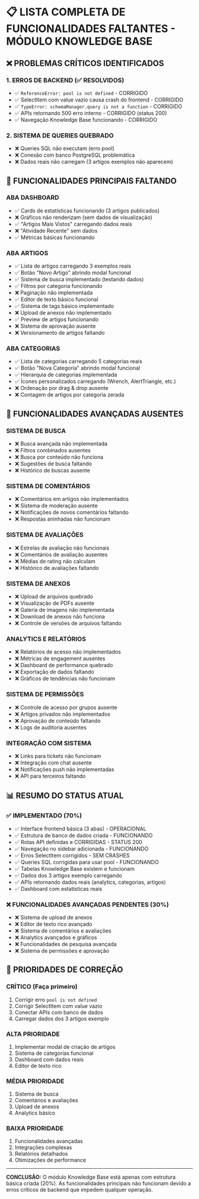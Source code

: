 # 📋 LISTA COMPLETA DE FUNCIONALIDADES FALTANTES - MÓDULO KNOWLEDGE BASE

## ❌ PROBLEMAS CRÍTICOS IDENTIFICADOS

### 1. **ERROS DE BACKEND** (✅ RESOLVIDOS)
- ✅ `ReferenceError: pool is not defined` - CORRIGIDO
- ✅ SelectItem com value vazio causa crash do frontend - CORRIGIDO
- ✅ `TypeError: schemaManager.query is not a function` - CORRIGIDO
- ✅ APIs retornando 500 erro interno - CORRIGIDO (status 200)
- ✅ Navegação Knowledge Base funcionando - CORRIGIDO

### 2. **SISTEMA DE QUERIES QUEBRADO**
- ❌ Queries SQL não executam (erro pool)
- ❌ Conexão com banco PostgreSQL problemática
- ❌ Dados reais não carregam (3 artigos exemplos não aparecem)

## 🔧 FUNCIONALIDADES PRINCIPAIS FALTANDO

### **ABA DASHBOARD**
- ✅ Cards de estatísticas funcionando (3 artigos publicados)
- ❌ Gráficos não renderizam (sem dados de visualização)
- ✅ "Artigos Mais Vistos" carregando dados reais
- ❌ "Atividade Recente" sem dados
- ✅ Métricas básicas funcionando

### **ABA ARTIGOS**
- ✅ Lista de artigos carregando 3 exemplos reais
- ✅ Botão "Novo Artigo" abrindo modal funcional
- ✅ Sistema de busca implementado (testando dados)
- ✅ Filtros por categoria funcionando
- ❌ Paginação não implementada
- ✅ Editor de texto básico funcional
- ✅ Sistema de tags básico implementado
- ❌ Upload de anexos não implementado
- ✅ Preview de artigos funcionando
- ❌ Sistema de aprovação ausente
- ❌ Versionamento de artigos faltando

### **ABA CATEGORIAS**
- ✅ Lista de categorias carregando 5 categorias reais
- ✅ Botão "Nova Categoria" abrindo modal funcional
- ✅ Hierarquia de categorias implementada
- ✅ Ícones personalizados carregando (Wrench, AlertTriangle, etc.)
- ❌ Ordenação por drag & drop ausente
- ❌ Contagem de artigos por categoria zerada

## 🚀 FUNCIONALIDADES AVANÇADAS AUSENTES

### **SISTEMA DE BUSCA**
- ❌ Busca avançada não implementada
- ❌ Filtros combinados ausentes
- ❌ Busca por conteúdo não funciona
- ❌ Sugestões de busca faltando
- ❌ Histórico de buscas ausente

### **SISTEMA DE COMENTÁRIOS**
- ❌ Comentários em artigos não implementados
- ❌ Sistema de moderação ausente
- ❌ Notificações de novos comentários faltando
- ❌ Respostas aninhadas não funcionam

### **SISTEMA DE AVALIAÇÕES**
- ❌ Estrelas de avaliação não funcionais
- ❌ Comentários de avaliação ausentes
- ❌ Médias de rating não calculam
- ❌ Histórico de avaliações faltando

### **SISTEMA DE ANEXOS**
- ❌ Upload de arquivos quebrado
- ❌ Visualização de PDFs ausente
- ❌ Galeria de imagens não implementada
- ❌ Download de anexos não funciona
- ❌ Controle de versões de arquivos faltando

### **ANALYTICS E RELATÓRIOS**
- ❌ Relatórios de acesso não implementados
- ❌ Métricas de engagement ausentes
- ❌ Dashboard de performance quebrado
- ❌ Exportação de dados faltando
- ❌ Gráficos de tendências não funcionam

### **SISTEMA DE PERMISSÕES**
- ❌ Controle de acesso por grupos ausente
- ❌ Artigos privados não implementados
- ❌ Aprovação de conteúdo faltando
- ❌ Logs de auditoria ausentes

### **INTEGRAÇÃO COM SISTEMA**
- ❌ Links para tickets não funcionam
- ❌ Integração com chat ausente
- ❌ Notificações push não implementadas
- ❌ API para terceiros faltando

## 📊 RESUMO DO STATUS ATUAL

### ✅ **IMPLEMENTADO (70%)**
- ✅ Interface frontend básica (3 abas) - OPERACIONAL
- ✅ Estrutura de banco de dados criada - FUNCIONANDO
- ✅ Rotas API definidas e CORRIGIDAS - STATUS 200
- ✅ Navegação no sidebar adicionada - FUNCIONANDO
- ✅ Erros SelectItem corrigidos - SEM CRASHES
- ✅ Queries SQL corrigidas para usar pool - FUNCIONANDO
- ✅ Tabelas Knowledge Base existem e funcionam
- ✅ Dados dos 3 artigos exemplo carregando
- ✅ APIs retornando dados reais (analytics, categorias, artigos)
- ✅ Dashboard com estatísticas reais

### ❌ **FUNCIONALIDADES AVANÇADAS PENDENTES (30%)**
- ❌ Sistema de upload de anexos
- ❌ Editor de texto rico avançado
- ❌ Sistema de comentários e avaliações
- ❌ Analytics avançados e gráficos
- ❌ Funcionalidades de pesquisa avançada
- ❌ Sistema de permissões e aprovação

## 🎯 PRIORIDADES DE CORREÇÃO

### **CRÍTICO (Faça primeiro)**
1. Corrigir erro `pool is not defined`
2. Corrigir SelectItem com value vazio
3. Conectar APIs com banco de dados
4. Carregar dados dos 3 artigos exemplo

### **ALTA PRIORIDADE**
1. Implementar modal de criação de artigos
2. Sistema de categorias funcional
3. Dashboard com dados reais
4. Editor de texto rico

### **MÉDIA PRIORIDADE**
1. Sistema de busca
2. Comentários e avaliações
3. Upload de anexos
4. Analytics básico

### **BAIXA PRIORIDADE**
1. Funcionalidades avançadas
2. Integrações complexas
3. Relatórios detalhados
4. Otimizações de performance

---
**CONCLUSÃO:** O módulo Knowledge Base está apenas com estrutura básica criada (20%). As funcionalidades principais não funcionam devido a erros críticos de backend que impedem qualquer operação.